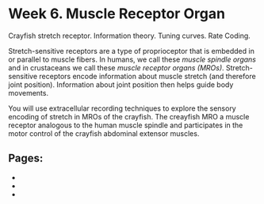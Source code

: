 # Week 6. Muscle Receptor Organ

Crayfish stretch receptor. Information theory. Tuning curves. Rate Coding.

Stretch-sensitive receptors are a type of proprioceptor that is embedded in or parallel to muscle fibers. In humans, we call these <i>muscle spindle organs</i> and in crustaceans we call these <i>muscle receptor organs (MROs)</i>. Stretch-sensitive receptors encode information about muscle stretch (and therefore joint position). Information about joint position then helps guide body movements.

You will use extracellular recording techniques to explore the sensory encoding of stretch in MROs of the crayfish.  The creayfish MRO a muscle receptor analogous to the human muscle spindle and participates in the motor control of the crayfish abdominal
extensor muscles.




## Pages:
- [](../crayfish-mro/Lab-Manual_crayfish-mro.md)
- [](../crayfish-mro/Data-Explorer_crayfish-mro.ipynb)
- [](../crayfish-mro/Responses_crayfish-mro.ipynb)


